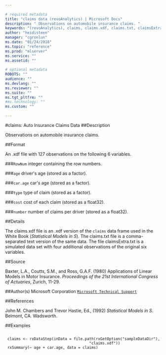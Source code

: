 ```yaml
--- 
 
# required metadata 
title: "claims data (revoAnalytics) | Microsoft Docs" 
description: " Observations on automobile insurance claims. " 
keywords: "(revoAnalytics), claims, claims.xdf, claims.txt, claimsExtra.txt, datasets" 
author: "heidisteen" 
manager: "cgronlun" 
ms.date: "01/24/2018" 
ms.topic: "reference" 
ms.prod: "mlserver" 
ms.service: "" 
ms.assetid: "" 
 
# optional metadata 
ROBOTS: "" 
audience: "" 
ms.devlang: "" 
ms.reviewer: "" 
ms.suite: "" 
ms.tgt_pltfrm: "" 
#ms.technology: "" 
ms.custom: "" 
 
--- 
```

 
 
 
 
 
 
 #claims: Auto Insurance Claims Data 
 ##Description
 
Observations on automobile insurance claims.
 
 
 ##Format
 
An .xdf file with 127 observations on the following 6 variables.


###`RowNum`
integer containing the row numbers.


###`age`
driver's age (stored as a factor).


###`car.age`
car's age (stored as a factor).


###`type`
type of claim (stored as a factor).


###`cost`
cost of each claim (stored as a float32).


###`number`
number of claims per driver (stored as a float32).



 
 
 ##Details
 
The claims.xdf file is an .xdf version of the `claims`
data frame used in the White Book (*Statistical Models in S*). The
claims.txt file is a comma-separated text version of the same data. The
file claimsExtra.txt is a simulated data set with four additional
observations of the original six variables.
 
 
 ##Source
 
Baxter, L.A., Coutts, S.M., and Ross, G.A.F. (1980) Applications of Linear
Models in Motor Insurance. *Proceedings of the 21st International
Congress of Actuaries*, Zurich, 11-29.
 
 
 ##Author(s)
 Microsoft Corporation [`Microsoft Technical Support`](https://go.microsoft.com/fwlink/?LinkID=698556&clcid=0x409)
 
 
 ##References
 
John M. Chambers and Trevor Hastie, Ed., (1992)
*Statistical Models in S*. Belmont, CA. Wadsworth.
 
 
 ##Examples

 ```
   
  claims <- rxDataStep(inData = file.path(rxGetOption("sampleDataDir"),
                                       "claims.xdf"))
  rxSummary(~ age + car.age, data = claims)
 
```
 
 
